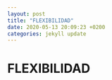 ```yaml
---
layout: post
title: "FLEXIBILIDAD"
date: 2020-05-13 20:09:23 +0200
categories: jekyll update
---
```


# FLEXIBILIDAD
